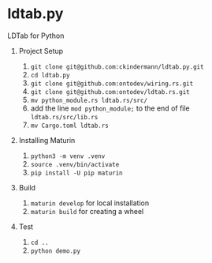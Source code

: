 # ldtab.py 

LDTab for Python

1. Project Setup
    1. `git clone git@github.com:ckindermann/ldtab.py.git`
    2. `cd ldtab.py`
    3. `git clone git@github.com:ontodev/wiring.rs.git`
    4. `git clone git@github.com:ontodev/ldtab.rs.git`
    5. `mv python_module.rs ldtab.rs/src/`
    6. add the line `mod python_module;` to the end of file `ldtab.rs/src/lib.rs`
    7. `mv Cargo.toml ldtab.rs` 

2. Installing Maturin 

    1. `python3 -m venv .venv`
    2. `source .venv/bin/activate`
    3. `pip install -U pip maturin`

3. Build
    1. `maturin develop` for local installation
    2. `maturin build` for creating a wheel

4. Test
    1. `cd ..`
    2. `python demo.py`


